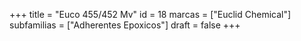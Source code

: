+++
title = "Euco 455/452 Mv"
id = 18
marcas = ["Euclid Chemical"]
subfamilias = ["Adherentes Epoxicos"]
draft = false
+++

<!--more-->